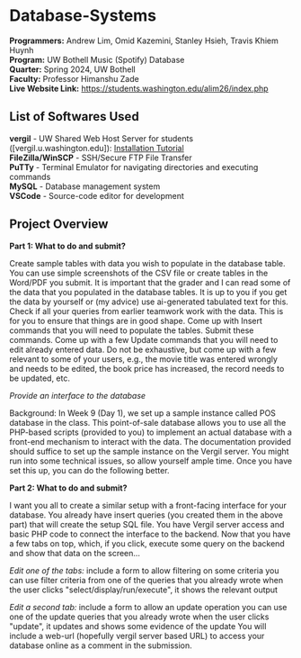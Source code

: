 # Database-Systems
__Programmers:__ Andrew Lim, Omid Kazemini, Stanley Hsieh, Travis Khiem Huynh<br />
__Program:__ UW Bothell Music (Spotify) Database<br />
__Quarter:__ Spring 2024, UW Bothell <br />
__Faculty:__ Professor Himanshu Zade <br />
__Live Website Link:__ https://students.washington.edu/alim26/index.php <br />

## List of Softwares Used
__vergil__ - UW Shared Web Host Server for students ([vergil.u.washington.edu]): [Installation Tutorial](https://itconnect.uw.edu/tools-services-support/storage-hosting/shared-web-hosting/getting-started/web-development-environments/vergil-u-washington-edu/)<br />
__FileZilla/WinSCP__ - SSH/Secure FTP File Transfer<br />
__PuTTy__ - Terminal Emulator for navigating directories and executing commands<br />
__MySQL__ - Database management system<br />
__VSCode__ - Source-code editor for development<br />

## Project Overview
__Part 1: What to do and submit?__<br />

Create sample tables with data you wish to populate in the database table. You can use simple screenshots of the CSV file or create tables in the Word/PDF you submit. It is important that the grader and I can read some of the data that you populated in the database tables. It is up to you if you get the data by yourself or (my advice) use ai-generated tabulated text for this. Check if all your queries from earlier teamwork work with the data. This is for you to ensure that things are in good shape. Come up with Insert commands that you will need to populate the tables. Submit these commands. Come up with a few Update commands that you will need to edit already entered data. Do not be exhaustive, but come up with a few relevant to some of your users, e.g., the movie title was entered wrongly and needs to be edited, the book price has increased, the record needs to be updated, etc.<br />
 
_Provide an interface to the database_<br />

Background: In Week 9 (Day 1), we set up a sample instance called POS database in the class. This point-of-sale database allows you to use all the PHP-based scripts (provided to you) to implement an actual database with a front-end mechanism to interact with the data. The documentation provided should suffice to set up the sample instance on the Vergil server. You might run into some technical issues, so allow yourself ample time. Once you have set this up, you can do the following better. 

__Part 2: What to do and submit?__<br />

I want you all to create a similar setup with a front-facing interface for your database. You already have insert queries (you created them in the above part) that will create the setup SQL file. You have Vergil server access and basic PHP code to connect the interface to the backend. Now that you have a few tabs on top, which, if you click, execute some query on the backend and show that data on the screen...

_Edit one of the tabs:_ include a form to allow filtering on some criteria you can use filter criteria from one of the queries that you already wrote when the user clicks "select/display/run/execute", it shows the relevant output<br />

_Edit a second tab:_ include a form to allow an update operation you can use one of the update queries that you already wrote when the user clicks "update", it updates and shows some evidence of the update You will include a web-url (hopefully vergil server based URL) to access your database online as a comment in the submission.
